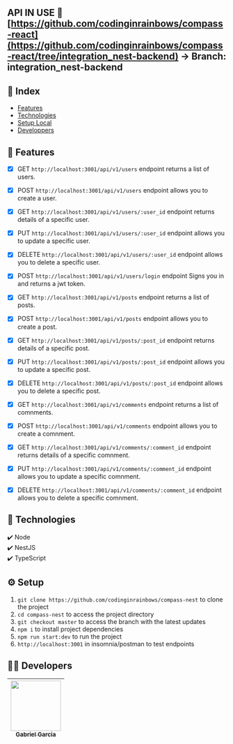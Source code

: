 ## API IN USE :link: [https://github.com/codinginrainbows/compass-react](https://github.com/codinginrainbows/compass-react/tree/integration_nest-backend) -> Branch: integration_nest-backend

## :file_folder: Index
* [Features](#hammer-features)
* [Technologies](#rocket-technologies)
* [Setup Local](#gear-setup)
* [Developpers](#man_technologist-developers)

## :hammer: Features

- [x] GET `http://localhost:3001/api/v1/users` endpoint returns a list of users.
- [x] POST `http://localhost:3001/api/v1/users` endpoint allows you to create a user.
- [x] GET `http://localhost:3001/api/v1/users/:user_id` endpoint returns details of a specific user.
- [x] PUT `http://localhost:3001/api/v1/users/:user_id` endpoint allows you to update a specific user.
- [x] DELETE `http://localhost:3001/api/v1/users/:user_id` endpoint allows you to delete a specific user.

- [x] POST `http://localhost:3001/api/v1/users/login` endpoint Signs you in and returns a jwt token.

- [x] GET `http://localhost:3001/api/v1/posts` endpoint returns a list of posts.
- [x] POST `http://localhost:3001/api/v1/posts` endpoint allows you to create a post.
- [x] GET `http://localhost:3001/api/v1/posts/:post_id` endpoint returns details of a specific post.
- [x] PUT `http://localhost:3001/api/v1/posts/:post_id` endpoint allows you to update a specific post.
- [x] DELETE `http://localhost:3001/api/v1/posts/:post_id` endpoint allows you to delete a specific post.

- [x] GET `http://localhost:3001/api/v1/comments` endpoint returns a list of comnments.
- [x] POST `http://localhost:3001/api/v1/comments` endpoint allows you to create a comnment.
- [x] GET `http://localhost:3001/api/v1/comments/:comment_id` endpoint returns details of a specific comnment.
- [x] PUT `http://localhost:3001/api/v1/comments/:comment_id` endpoint allows you to update a specific comnment.
- [x] DELETE `http://localhost:3001/api/v1/comments/:comment_id` endpoint allows you to delete a specific comnment.


## :rocket: Technologies

  ✔️ Node <br>
  ✔️ NestJS <br>
  ✔️ TypeScript <br>

## :gear: Setup

1. `git clone https://github.com/codinginrainbows/compass-nest` to clone the project
2. `cd compass-nest` to access the project directory
3. `git checkout master` to access the branch with the latest updates
4. `npm i` to install project dependencies
5. `npm run start:dev` to run the project
6. `http://localhost:3001` in insomnia/postman to test endpoints

## :man_technologist: Developers

| [<img src="https://avatars.githubusercontent.com/u/82886646?v=4" width=115><br><sub>Gabriel Garcia</sub>](https://github.com/codinginrainbows)
| :---: |

